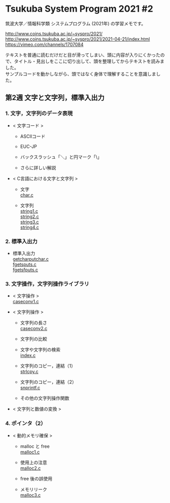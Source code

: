 # Tsukuba System Program 2021 #2

筑波大学／情報科学類 システムプログラム (2021年) の学習メモです。  

http://www.coins.tsukuba.ac.jp/~syspro/2021/  
http://www.coins.tsukuba.ac.jp/~syspro/2021/2021-04-21/index.html  
https://vimeo.com/channels/1707084  

テキストを普通に読むだけだと目が滑ってしまい、頭に内容が入りにくかったので、タイトル・見出しをここに切り出して、頭を整理してからテキストを読みました。  
サンプルコードを動かしながら、頭ではなく身体で理解することを意識しました。  


## 第2週 文字と文字列，標準入出力

### 1. 文字，文字列のデータ表現

- < 文字コード >  

	- ASCIIコード  

	- EUC-JP  

	- バックスラッシュ「＼」と円マーク「\」  

	- さらに詳しい解説  

- < C言語における文字と文字列 >  

	- 文字  
		[char.c](./char.c)  

	- 文字列  
		[string1.c](./string1.c)  
		[string2.c](./string2.c)  
		[string3.c](./string3.c)  
		[string4.c](./string4.c)  

### 2. 標準入出力

- 標準入出力  
	[getcharputchar.c](./getcharputchar.c)  
	[fgetsputs.c](./fgetsputs.c)  
	[fgetsfputs.c](./fgetsfputs.c)  

### 3. 文字操作，文字列操作ライブラリ

- < 文字操作 >  
	[caseconv1.c](./caseconv1.c)  

- < 文字列操作 >  

	- 文字列の長さ  
		[caseconv2.c](./caseconv2.c)  

	- 文字列の比較  

	- 文字や文字列の検索  
		[index.c](./index.c)  

	- 文字列のコピー，連結（1）  
		[strlcpy.c](./strlcpy.c)  

	- 文字列のコピー，連結（2）  
		[snprintf.c](./snprintf.c)  

	- その他の文字列操作関数  

- < 文字列と数値の変換 >  

### 4. ポインタ（2）

- < 動的メモリ確保 >  

	- malloc と free  
		[malloc1.c](malloc1.c)  

	- 使用上の注意  
		[malloc2.c](malloc2.c)  

	- free 後の誤使用  

	- メモリリーク  
		[malloc3.c](malloc3.c)  

